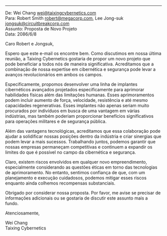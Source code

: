 
---

De: Wei Chang <wei@taixingcybernetics.com>  
Para: Robert Smith <robert@megacorp.com>, Lee Jong-suk <jongsuk@circuitbreakcorp.com>  
Assunto: Proposta de Novo Projeto  
Data: 2086/6/8

Caro Robert e Jongsuk,

Espero que este e-mail os encontre bem. Como discutimos em nossa última reunião, a Taixing Cybernetics gostaria de propor um novo projeto que pode beneficiar a todos nós de maneira significativa. Acreditamos que a combinação de nossa expertise em cibernética e segurança pode levar a avanços revolucionários em ambos os campos.

Especificamente, propomos desenvolver uma linha de implantes cibernéticos avançados projetados especificamente para aprimorar habilidades físicas além das limitações humanas. Esses aprimoramentos podem incluir aumento de força, velocidade, resistência e até mesmo capacidades regenerativas. Esses implantes não apenas seriam muito procurados por indivíduos em busca de uma vantagem em várias indústrias, mas também poderiam proporcionar benefícios significativos para operações militares e de segurança pública.

Além das vantagens tecnológicas, acreditamos que essa colaboração pode ajudar a solidificar nossas posições dentro da indústria e criar sinergias que podem levar a mais sucessos. Trabalhando juntos, podemos garantir que nossas empresas permaneçam competitivas e continuem a expandir os limites do que é possível no campo da cibernética e segurança.

Claro, existem riscos envolvidos em qualquer novo empreendimento, especialmente considerando as questões éticas em torno das tecnologias de aprimoramento. No entanto, sentimos confiança de que, com um planejamento e execução cuidadosos, podemos mitigar esses riscos enquanto ainda colhemos recompensas substanciais.

Obrigado por considerar nossa proposta. Por favor, me avise se precisar de informações adicionais ou se gostaria de discutir este assunto mais a fundo.

Atenciosamente,

Wei Chang  
Taixing Cybernetics
